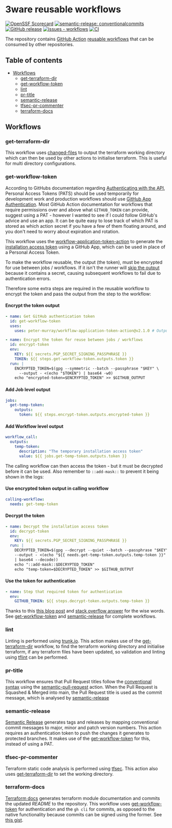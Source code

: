# 3ware reusable workflows

[![OpenSSF Scorecard](https://api.securityscorecards.dev/projects/github.com/3ware/workflows/badge)](https://api.securityscorecards.dev/projects/github.com/3ware/workflows) [![semantic-release: conventionalcommits](https://img.shields.io/badge/semantic--release-conventionalcommits-blue?logo=semantic-release)](https://github.com/semantic-release/semantic-release) [![GitHub release](https://img.shields.io/github/release/3ware/workflows?include_prereleases=&sort=semver&color=yellow)](https://github.com/3ware/workflows/releases/) [![issues - workflows](https://img.shields.io/github/issues/3ware/workflows)](https://github.com/3ware/workflows/issues) [![CI](https://github.com/3ware/workflows/actions/workflows/lint.yaml/badge.svg)](https://github.com/3ware/workflows/actions/workflows/lint.yaml)

The repository contains [GitHub Action](https://docs.github.com/en/actions) [reusable workflows](https://docs.github.com/en/actions/using-workflows/reusing-workflows) that can be consumed by other repositories.

## Table of contents

- [Workflows](#workflows)
  - [get-terraform-dir](#get-terraform-dir)
  - [get-workflow-token](#get-workflow-token)
  - [lint](#lint)
  - [pr-title](#pr-title)
  - [semantic-release](#semantic-release)
  - [tfsec-pr-commenter](#tfsec-pr-commenter)
  - [terraform-docs](#terraform-docs)

## Workflows

### get-terraform-dir

This workflow uses [changed-files](https://github.com/tj-actions/changed-files) to output the terraform working directory which can then be used by other actions to initialise terraform. This is useful for multi directory configurations.

### get-workflow-token

According to GitHubs documentation regarding [Authenticating with the API](https://docs.github.com/en/authentication/keeping-your-account-and-data-secure/about-authentication-to-github#authenticating-with-the-api), Personal Access Tokens (PATS) should be used temporarily for development work and production workflows should use [GitHub App Authentication](https://docs.github.com/en/developers/apps/building-github-apps/authenticating-with-github-apps). Most GitHub Action documentation for workflows that require permissions over and above what `GITHUB_TOKEN` can provide, suggest using a PAT - however I wanted to see if I could follow GitHub's advice and use an app. It can be quite easy to lose track of which PAT is stored as which action secret if you have a few of them floating around, and you don't need to worry about expiration and rotation.

This workflow uses the [workflow-application-token-action](https://github.com/marketplace/actions/workflow-application-token-action) to generate the [installation access token](https://docs.github.com/en/developers/apps/building-github-apps/authenticating-with-github-apps#authenticating-as-an-installation) using a GitHub App, which can be used in place of a Personal Access Token.

To make the workflow reusable, the output (the token), must be encrypted for use between jobs / workflows. If it isn't the runner will [skip the output](https://docs.github.com/en/actions/using-jobs/defining-outputs-for-jobs#overview) because it contains a secret, causing subsequent workflows to fail due to authentication errors.

Therefore some extra steps are required in the reusable workflow to encrypt the token and pass the output from the step to the workflow:

#### Encrypt the token output

```yaml
- name: Get GitHub authentication token
  id: get-workflow-token
  uses:
    uses: peter-murray/workflow-application-token-action@v2.1.0 # Output is 'token'

- name: Encrypt the token for reuse between jobs / workflows
  id: encrypt-token
  env:
    KEY: ${{ secrets.PGP_SECRET_SIGNING_PASSPHRASE }}
    TOKEN: ${{ steps.get-workflow-token.outputs.token }}
  run: |
    ENCRYPTED_TOKEN=$(gpg --symmetric --batch --passphrase "$KEY" \
      --output - <(echo "$TOKEN") | base64 -w0)
    echo "encrypted-token=$ENCRYPTED_TOKEN" >> $GITHUB_OUTPUT
```

#### Add Job level output

```yaml
jobs:
  get-temp-token:
    outputs:
      token: ${{ steps.encrypt-token.outputs.encrypted-token }}
```

#### Add Workflow level output

```yaml
workflow_call:
  outputs:
    temp-token:
      description: "The temporary installation access token"
      value: ${{ jobs.get-temp-token.outputs.token }}
```

The calling workflow can then access the token - but it must be decrypted before it can be used. Also remember to `::add-mask::` to prevent it being shown in the logs:

#### Use encrypted token output in calling workflow

```yaml
calling-workflow:
  needs: get-temp-token
```

#### Decrypt the token

```yaml
- name: Decrypt the installation access token
  id: decrypt-token
  env:
    KEY: ${{ secrets.PGP_SECRET_SIGNING_PASSPHRASE }}
  run: |
    DECRYPTED_TOKEN=$(gpg --decrypt --quiet --batch --passphrase "$KEY" \
    --output - <(echo "${{ needs.get-temp-token.outputs.temp-token }}" \
    | base64 --decode))
    echo "::add-mask::$DECRYPTED_TOKEN"
    echo "temp-token=$DECRYPTED_TOKEN" >> $GITHUB_OUTPUT
```

#### Use the token for authentication

```yaml
- name: Step that required token for authentication
  env:
    GITHUB_TOKEN: ${{ steps.decrypt-token.outputs.temp-token }}
```

Thanks to this [this blog post](https://nitratine.net/blog/post/how-to-pass-secrets-between-runners-in-github-actions/) and [stack overflow answer](https://stackoverflow.com/a/75387551/18073694) for the wise words. See [get-workflow-token](https://github.com/3ware/workflows/blob/main/.github/workflows/get-workflow-token.yaml) and [semantic-release](https://github.com/3ware/workflows/blob/main/.github/workflows/semantic-release.yaml) for complete workflows.

### lint

Linting is performed using [trunk.io](https://github.com/trunk-io/trunk-action). This action makes use of the [get-terraform-dir](#get-terraform-dir) workflow, to find the terraform working directory and initialise terraform, if any terraform files have been updated, so validation and linting using [tflint](https://github.com/terraform-linters/tflint) can be performed.

### pr-title

This workflow ensures that Pull Request titles follow the [conventional syntax](https://www.conventionalcommits.org/en/v1.0.0-beta.2/) using the [semantic-pull-request](https://github.com/marketplace/actions/semantic-pull-request) action. When the Pull Request is Squashed & Merged into main, the Pull Request title is used as the commit message, which is analysed by [semantic-release](#semantic-release)

### semantic-release

[Semantic Release](https://github.com/marketplace/actions/action-for-semantic-release) generates tags and releases by mapping conventional commit messages to major, minor and patch version numbers. This action requires an authentication token to push the changes it generates to protected branches. It makes use of the [get-workflow-token](#get-workflow-token) for this, instead of using a PAT.

### tfsec-pr-commenter

Terraform static code analysis is performed using [tfsec](https://github.com/aquasecurity/tfsec). This action also uses [get-terraform-dir](#get-terraform-dir) to set the working directory.

### terraform-docs

[Terraform docs](https://github.com/marketplace/actions/terraform-docs-gh-actions) generates terraform module documentation and commits the updated _README_ to the repository. This workflow uses [get-workflow-token](#get-workflow-token) for authentication and the `gh cli` for commits, as opposed to the native functionality because commits can be signed using the former. See [this gist](https://gist.github.com/swinton/03e84635b45c78353b1f71e41007fc7c).
